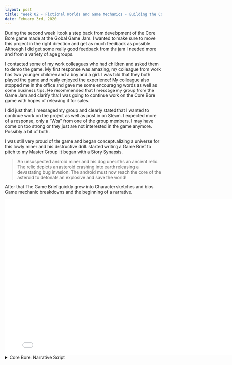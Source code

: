 ```yaml
---
layout: post
title: "Week 02 - Fictional Worlds and Game Mechanics - Building the CoreBore universe through narrative"
date: Febuary 3rd, 2020
---
```


During the second week I took a step back from development of the Core Bore game made at the Global Game Jam.  I wanted to make sure to move this project in the right direction and get as much feedback as possible.  Although I did get some really good feedback from the jam I needed more and from a variety of age groups. 

I contacted some of my work colleagues who had children and asked them to demo the game.  My first response was amazing, my colleague from work has two younger children and a boy and a girl.  I was told that they both played the game and really enjoyed the experience!  My colleague also stopped me in the office and gave me some encouraging words as well as some business tips.  He recommended that I message my group from the Game Jam and clarify that I was going to continue work on the Core Bore game with hopes of releasing it for sales.  

I did just that, I messaged my group and clearly stated that I wanted to continue work on the project as well as post in on Steam.  I expected more of a response, only a “Woa” from one of the group members. I may have come on too strong or they just are not interested in the game anymore.  Possibly a bit of both. 

I was still very proud of the game and began conceptualizing a universe for this lowly miner and his destructive drill.  started writing a Game Brief to pitch to my Master Group.  It began with a Story Synapsis.

>An unsuspected android miner and his dog unearths an ancient relic. The relic depicts an asteroid crashing into earth releasing a devastating bug invasion. The android must now reach the core of the asteroid to detonate an explosive and save the world!

After that The Game Brief quickly grew into Character sketches and bios Game mechanic breakdowns and the beginning of a narrative. 

<embed src="../docs/Core_Bore_Script.pdf" width="800px" height="500px" />

<details> 
  <summary>Core Bore: Narrative Script</summary>
	
	
    Intro Scene Script 

Ivan: Ahh what a day for some asteroid mining, looks like there is a big one just ahead. 

Ivan: Buckle in Winston! we’re making our approach.

Winston: Ruff!

    The Rock Claw Drill ship lands on the asteroid 

Ivan: This asteroid is giving off some very strange readings, it looks like it has a solid metallic core and it’s hot!
Let’s get this drill going!

Winston: Ruff ruff.. (looks questionable)

Ivan: Got a bad feeling about this one eh, let’s go down to the surface and take some more readings.

    Ivan and Winston leave the Rock Claw and begin surveying the asteroid 

Ivan: Wow, I’ve never seen an asteroid like this before! There are some very extensive cave systems. 

Winston: Bark Bark Bark! 

Ivan: What’s up Winston? Hey wait up!

Winston runs down one of the caves after something and Ivan runs after him.

Ivan: Winston! Winston! Geez it’s dark in these caves, glad I have a tracker on that dog.  His signal is coming from just around this corner.

Ivan: Ahhhh!

    Winston is growling at a massive relic in the shape of an Alien bug.

Ivan: No way.. what a find Winston! Look at the size of that thing. 

Ivan walks closer to take a look

Ivan: These markings on the relic look like they tell a story 

    Ivan touches the relic and it lights up, a hologram is projected into the air.  It shows the asteroid trajectory towards earth, than an explosion followed by an army of Alien bugs overwhelming the planet.

Ivan: We need to stop this thing, Winston, or the planet’s doomed!

    Strange Alien-like sounds start chirping..

Winston: Bark Bark Bark Grrr!

Ivan: You hear that too, let’s get out of here… 

Ivan and Winston run back to the Rock Claw 

Ivan: Let’s get this drilling rig moving, if we can bore down to the core of this asteroid and release all of our dynamite we should be able to blow this asteroid to the other side of the galaxy!

Winston: Ruff!

    The scene transitions to the game scene, an exterior view of the Rock Claw. 
    

    In Game Scene Script

Rock Claw: Good morning Ivan and Winston, all systems are operational. Core Bore has commenced. 

    The game begins...and the Rock Claw is drilling normally

Ivan: Full speed ahead, Rock Claw, let’s move! 

    Screen shakes and an alarm sounds!

Rock Claw: It looks like the thermal temperatures are much higher than we anticipated. My hull plating can take much more of this! 

Ivan: I’ve got it covered! I’m heading out to repair the damaged panels.

	Ivan emerges from the Rock Claw and holds on to the side of the ship. 

Rock Claw: Use the W, A, S and D keys to navigate the ship and the Spacebar to activate your multitool and repair the panels.  

	After Player repairs three panels. Panels cannot fully break off at this point

Rock Claw: Great work! Keep those panels fastened! 

Winston: Ruff Ruff! (In an encouraging tone) 

    As damage is taken to the hull the Rock Claw AI and Winston the will pop-up at varying points. These notifications will be activated. 


    At 25% damage
    
Rock Claw: Please try to go faster. When those panels are gone.. they’re gone!

    At 50% damage

Rock Claw: Damage to the outer hull is 50%! Getting worried here!

    At 75% damage

Rock Claw: Hull Damage is at 75%! I can’t take much more of this!

    At 90% damage

Rock Claw: DAMAGE AT 90% PREPARING FOR ESCAPE PROTOCOL!

    At 99% damage

Rock Claw: DAMAGE 99% EJECTING ESCAPE POD!


As the Rock Claw passes through the progress bar this notifications will activate. 

	At 25% progress

Rock Claw: Great work so far! We’ve made it 25% through the asteroid!   

	At 50% progress

Rock Claw: We are halfway through the asteroid! I’m picking up some really weird readings from here on in.. Looks like movement.. Keep your eyes open we might have company! 

Winston: Arf Arf! grrrr..

Rock Claw: It appears to be an alien insect race resembling the relics.  They have razor sharp claws and are attacking the hull. Try to knock them off with your multi-tool.

    At this point the Bug enemies are introduced, regular damage is postponed for a short time to allow the player to learn the new game mechanic. 


    At 75% progress

Rock Claw: 75% and holding! Keep fixing and keep those ugle bugs off me! 

Rock Claw: 85%! We’re almost there! Keep going!!

Winston: Arf Arf!

    At 75% progress

Rock Claw: 95% We’ve almost made it to the core!


Failure script:

    If 100% damaged is taken Failure script is called 


    The Rock Claw begins to shake violently and implodes in on itself. The scene then transitions to a Game Over card with Ivan and Winston standing on the surface looking at the earth in the distance. The card also includes match stats and the option to replay the game. 
 
</details>


